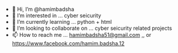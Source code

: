 - 👋 Hi, I’m @hamimbadsha
- 👀 I’m interested in ... cyber seicurity
- 🌱 I’m currently learning ... python + html
- 💞️ I’m looking to collaborate on ... cyber seicurity related projects
- 📫 How to reach me ... hamimbadsha51@gmail.com ,, or  https://www.facebook.com/hamim.badsha.12

<!---
hamimbadsha/hamimbadsha is a ✨ special ✨ repository because its `README.md` (this file) appears on your GitHub profile.
You can click the Preview link to take a look at your changes.
--->
